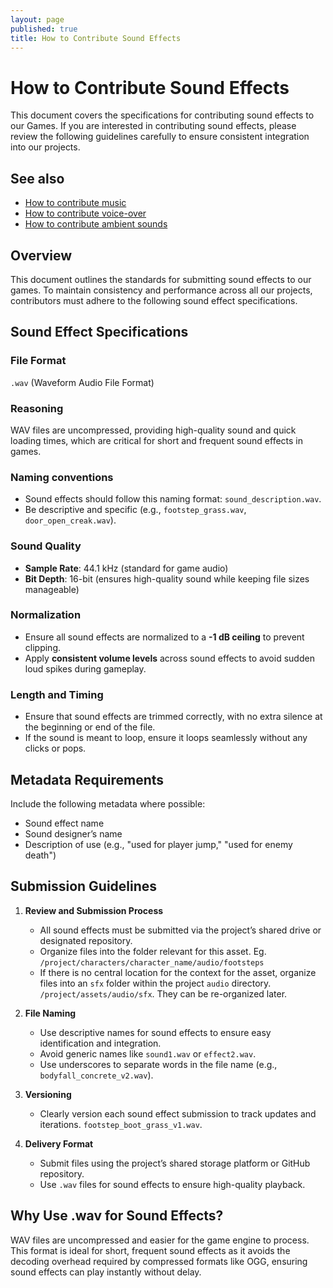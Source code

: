 ```yaml
---
layout: page  
published: true  
title: How to Contribute Sound Effects  
---
```


# How to Contribute Sound Effects

This document covers the specifications for contributing sound effects to our Games. If you are interested in contributing sound effects, please review the following guidelines carefully to ensure consistent integration into our projects.

## See also

- [How to contribute music](./how_to_contribute_music.md)
- [How to contribute voice-over](./how_to_contribute_voice_over.md)
- [How to contribute ambient sounds](./how_to_contribute_ambient_sounds.md)

## Overview

This document outlines the standards for submitting sound effects to our games. To maintain consistency and performance across all our projects, contributors must adhere to the following sound effect specifications.

## Sound Effect Specifications

### File Format

`.wav` (Waveform Audio File Format)

### Reasoning

WAV files are uncompressed, providing high-quality sound and quick loading times, which are critical for short and frequent sound effects in games.

### Naming conventions

- Sound effects should follow this naming format: `sound_description.wav`.
- Be descriptive and specific (e.g., `footstep_grass.wav`, `door_open_creak.wav`).

### Sound Quality

- **Sample Rate**: 44.1 kHz (standard for game audio)
- **Bit Depth**: 16-bit (ensures high-quality sound while keeping file sizes manageable)

### Normalization

- Ensure all sound effects are normalized to a **-1 dB ceiling** to prevent clipping.
- Apply **consistent volume levels** across sound effects to avoid sudden loud spikes during gameplay.

### Length and Timing

- Ensure that sound effects are trimmed correctly, with no extra silence at the beginning or end of the file.
- If the sound is meant to loop, ensure it loops seamlessly without any clicks or pops.

## Metadata Requirements

Include the following metadata where possible:

- Sound effect name
- Sound designer’s name
- Description of use (e.g., "used for player jump," "used for enemy death")

## Submission Guidelines

1. **Review and Submission Process**
   - All sound effects must be submitted via the project’s shared drive or designated repository.
   - Organize files into the folder relevant for this asset. Eg. `/project/characters/character_name/audio/footsteps`
   - If there is no central location for the context for the asset, organize files into an `sfx` folder within the project `audio` directory. `/project/assets/audio/sfx`. They can be re-organized later.

2. **File Naming**
   - Use descriptive names for sound effects to ensure easy identification and integration.
   - Avoid generic names like `sound1.wav` or `effect2.wav`.
   - Use underscores to separate words in the file name (e.g., `bodyfall_concrete_v2.wav`).

3. **Versioning**
   - Clearly version each sound effect submission to track updates and iterations. `footstep_boot_grass_v1.wav`.

4. **Delivery Format**
   - Submit files using the project’s shared storage platform or GitHub repository.
   - Use `.wav` files for sound effects to ensure high-quality playback.

## Why Use .wav for Sound Effects?

WAV files are uncompressed and easier for the game engine to process. This format is ideal for short, frequent sound effects as it avoids the decoding overhead required by compressed formats like OGG, ensuring sound effects can play instantly without delay.
